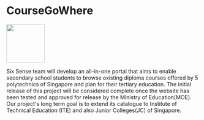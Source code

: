 # CourseGoWhere
<img src="https://user-images.githubusercontent.com/97571930/192523619-1a2511a3-a8d6-47c5-8b8f-30ffce34798d.png" width="100">

Six Sense team will develop an all-in-one portal that aims to enable secondary school students to browse existing diploma courses offered by 5 polytechnics of Singapore and plan for their tertiary education. The initial release of this project will be considered complete once the website has been tested and approved for release by the Ministry of Education(MOE). Our project's long term goal is to extend its catalogue to Institute of Technical Education (ITE) and also Junior Colleges(JC) of Singapore. 
